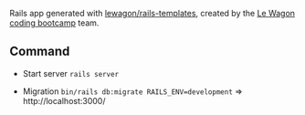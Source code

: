 Rails app generated with [lewagon/rails-templates](https://github.com/lewagon/rails-templates), created by the [Le Wagon coding bootcamp](https://www.lewagon.com) team.


## Command

- Start server `rails server`

- Migration `bin/rails db:migrate RAILS_ENV=development` => http://localhost:3000/
